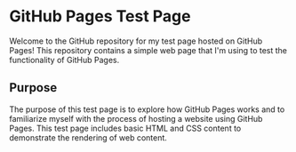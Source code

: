 # GitHub Pages Test Page

Welcome to the GitHub repository for my test page hosted on GitHub Pages! This repository contains a simple web page that I'm using to test the functionality of GitHub Pages.

## Purpose

The purpose of this test page is to explore how GitHub Pages works and to familiarize myself with the process of hosting a website using GitHub Pages. This test page includes basic HTML and CSS content to demonstrate the rendering of web content.


